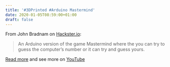 ```yaml
---
title: '#3DPrinted #Arduino Mastermind'
date: 2020-01-05T08:59:00+01:00
draft: false
---
```


From John Bradnam on [Hackster.io](https://www.hackster.io/john-bradnam/mastermind-numbers-game-af0e93):

> An Arduino version of the game Mastermind where the you can try to guess the computer’s number or it can try and guess yours.

[Read more](https://www.hackster.io/john-bradnam/mastermind-numbers-game-af0e93) and see more on [YouTube](https://www.youtube.com/watch?v=EKZC27hB9pE&feature=emb_logo)